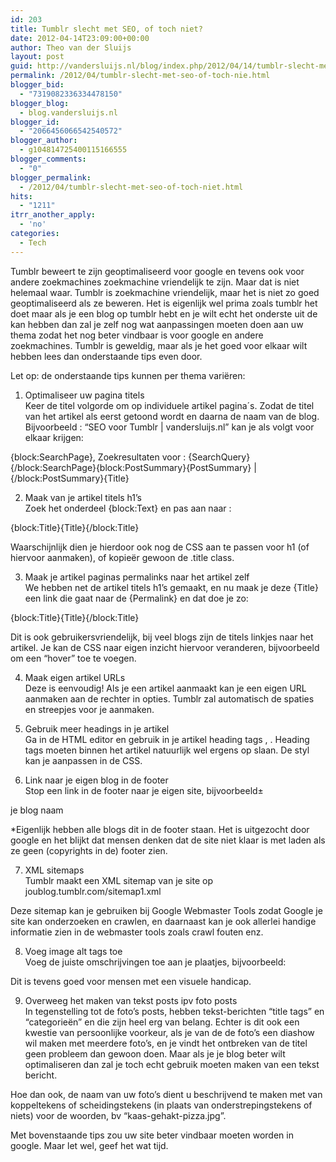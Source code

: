 ```yaml
---
id: 203
title: Tumblr slecht met SEO, of toch niet?
date: 2012-04-14T23:09:00+00:00
author: Theo van der Sluijs
layout: post
guid: http://vandersluijs.nl/blog/index.php/2012/04/14/tumblr-slecht-met-seo-of-toch-nie/
permalink: /2012/04/tumblr-slecht-met-seo-of-toch-nie.html
blogger_bid:
  - "7319082336334478150"
blogger_blog:
  - blog.vandersluijs.nl
blogger_id:
  - "2066456066542540572"
blogger_author:
  - g104814725400115166555
blogger_comments:
  - "0"
blogger_permalink:
  - /2012/04/tumblr-slecht-met-seo-of-toch-niet.html
hits:
  - "1211"
itrr_another_apply:
  - 'no'
categories:
  - Tech
---
```

Tumblr beweert te zijn geoptimaliseerd voor google en tevens ook voor andere zoekmachines zoekmachine vriendelijk te zijn. Maar dat is niet helemaal waar. Tumblr is zoekmachine vriendelijk, maar het is niet zo goed geoptimaliseerd als ze beweren. Het is eigenlijk wel prima zoals tumblr het doet maar als je een blog op tumblr hebt en je wilt echt het onderste uit de kan hebben dan zal je zelf nog wat aanpassingen moeten doen aan uw thema zodat het nog beter vindbaar is voor google en andere zoekmachines. Tumblr is geweldig, maar als je het goed voor elkaar wilt hebben lees dan onderstaande tips even door.<a name="more"></a>

Let op: de onderstaande tips kunnen per thema variëren:

1. Optimaliseer uw pagina titels  
Keer de titel volgorde om op individuele artikel pagina´s. Zodat de titel van het artikel als eerst getoond wordt en daarna de naam van de blog. Bijvoorbeeld : “SEO voor Tumblr | vandersluijs.nl” kan je als volgt voor elkaar krijgen:

{block:SearchPage}, Zoekresultaten voor : {SearchQuery}{/block:SearchPage}{block:PostSummary}{PostSummary} | {/block:PostSummary}{Title}

2. Maak van je artikel titels h1’s  
Zoek het onderdeel {block:Text} en pas aan naar :

{block:Title}{Title}{/block:Title}

Waarschijnlijk dien je hierdoor ook nog de CSS aan te passen voor h1 (of hiervoor aanmaken), of kopieër gewoon de .title class.

3. Maak je artikel paginas permalinks naar het artikel zelf  
We hebben net de artikel titels h1’s gemaakt, en nu maak je deze {Title} een link die gaat naar de {Permalink} en dat doe je zo:

{block:Title}{Title}{/block:Title}

Dit is ook gebruikersvriendelijk, bij veel blogs zijn de titels linkjes naar het artikel. Je kan de CSS naar eigen inzicht hiervoor veranderen, bijvoorbeeld om een “hover” toe te voegen.

4. Maak eigen artikel URLs  
Deze is eenvoudig! Als je een artikel aanmaakt kan je een eigen URL aanmaken aan de rechter in opties. Tumblr zal automatisch de spaties en streepjes voor je aanmaken.

5. Gebruik meer headings in je artikel  
Ga in de HTML editor en gebruik in je artikel heading tags , . Heading tags moeten binnen het artikel natuurlijk wel ergens op slaan. De styl kan je aanpassen in de CSS.

6. Link naar je eigen blog in de footer  
Stop een link in de footer naar je eigen site, bijvoorbeeld±

je blog naam

*Eigenlijk hebben alle blogs dit in de footer staan. Het is uitgezocht door google en het blijkt dat mensen denken dat de site niet klaar is met laden als ze geen (copyrights in de) footer zien.

7. XML sitemaps  
Tumblr maakt een XML sitemap van je site op joublog.tumblr.com/sitemap1.xml

Deze sitemap kan je gebruiken bij Google Webmaster Tools zodat Google je site kan onderzoeken en crawlen, en daarnaast kan je ook allerlei handige informatie zien in de webmaster tools zoals crawl fouten enz.

8. Voeg image alt tags toe  
Voeg de juiste omschrijvingen toe aan je plaatjes, bijvoorbeeld: 

Dit is tevens goed voor mensen met een visuele handicap.

9. Overweeg het maken van tekst posts ipv foto posts  
In tegenstelling tot de foto’s posts, hebben tekst-berichten “title tags” en “categorieën” en die zijn heel erg van belang. Echter is dit ook een kwestie van persoonlijke voorkeur, als je van de de foto’s een diashow wil maken met meerdere foto’s, en je vindt het ontbreken van de titel geen probleem dan gewoon doen. Maar als je je blog beter wilt optimaliseren dan zal je toch echt gebruik moeten maken van een tekst bericht.

Hoe dan ook, de naam van uw foto’s dient u beschrijvend te maken met van koppeltekens of scheidingstekens (in plaats van onderstrepingstekens of niets) voor de woorden, bv “kaas-gehakt-pizza.jpg”.

Met bovenstaande tips zou uw site beter vindbaar moeten worden in google. Maar let wel, geef het wat tijd.